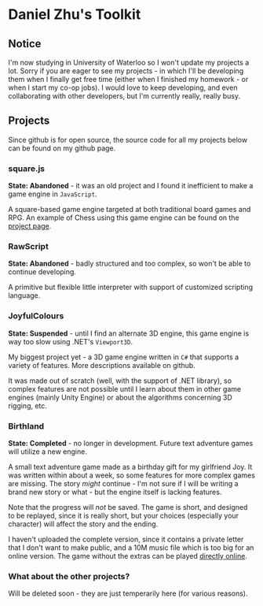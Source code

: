 # Daniel Zhu's Toolkit

## Notice

I'm now studying in University of Waterloo so I won't update my projects a lot. Sorry if you are eager to see my projects - in which I'll be developing them when I finally get free time (either when I finished my homework - or when I start my co-op jobs). I would love to keep developing, and even collaborating with other developers, but I'm currently really, really busy.

## Projects

Since github is for open source, the source code for all my projects below can be found on my github page.

### square.js

**State: Abandoned** - it was an old project and I found it inefficient to make a game engine in `JavaScript`.

A square-based game engine targeted at both traditional board games and RPG. An example of Chess using this game engine can be found on the [project page](http://danielzhu.tk/square.js).

### RawScript

**State: Abandoned** - badly structured and too complex, so won't be able to continue developing.

A primitive but flexible little interpreter with support of customized scripting language.

### JoyfulColours

**State: Suspended** - until I find an alternate 3D engine, this game engine is way too slow using .NET's `Viewport3D`.

My biggest project yet - a 3D game engine written in `C#` that supports a variety of features. More descriptions available on github.

It was made out of scratch (well, with the support of .NET library), so complex features are not possible until I learn about them in other game engines (mainly Unity Engine) or about the algorithms concerning 3D rigging, etc.

### Birthland

**State: Completed** - no longer in development. Future text adventure games will utilize a new engine.

A small text adventure game made as a birthday gift for my girlfriend Joy. It was written within about a week, so some features for more complex games are missing. The story *might* continue - I'm not sure if I will be writing a brand new story or what - but the engine itself is lacking features.

Note that the progress will *not* be saved. The game is short, and designed to be replayed, since it is really short, but your choices (especially your character) will affect the story and the ending.

I haven't uploaded the complete version, since it contains a private letter that I don't want to make public, and a 10M music file which is too big for an online version. The game without the extras can be played [directly online](http://danielzhu.tk/birthland). 

### What about the other projects?

Will be deleted soon - they are just temperarily here (for various reasons).
